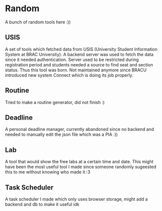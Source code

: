 # Random
A bunch of random tools here :))

## USIS
A set of tools which fetched data from USIS (University Student Information System at BRAC University).  A backend server was used to fetch the data since it needed authentication. Server used to be restricted during registration period and students needed a source to find seat and section status. Thus this tool was born. Not maintained anymore since BRACU introduced new system Connect which is doing its job properly.

## Routine
Tried to make a routine generator, did not finish :)

## Deadline
A personal deadline manager, currently abandoned since no backend and needed to manually edit the json file which was a PIA :))

## Lab
A tool that would show the free labs at a certain time and date. This might have been the most useful tool I made since someone randomly sugeested this to me without knowing who made it :3

## Task Scheduler
A task scheduler I made which only uses browser storage, might add a backend and db to make it useful idk
